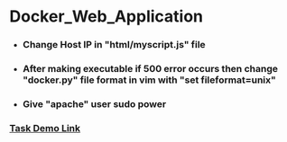 # Docker_Web_Application  
-  ### Change Host IP in "html/myscript.js" file
-  ### After making executable if 500 error occurs then change "docker.py" file format  in vim with  "set fileformat=unix"
-  ### Give "apache" user sudo power
### [Task Demo Link](https://youtu.be/N3ScuaYT5YI)
